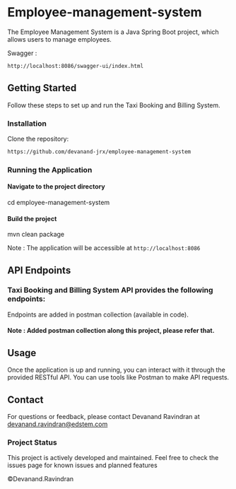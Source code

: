 # Employee-management-system
The Employee Management System is a Java Spring Boot project, which allows users to manage employees.

Swagger :
```bash
http://localhost:8086/swagger-ui/index.html
```


## Getting Started

Follow these steps to set up and run the Taxi Booking and Billing System.


### Installation

Clone the repository:
```bash
https://github.com/devanand-jrx/employee-management-system
```

### Running the Application

#### Navigate to the project directory
cd employee-management-system

#### Build the project
mvn clean package


Note : The application will be accessible at ```http://localhost:8086```

## API Endpoints
### Taxi Booking and Billing System API provides the following endpoints:

Endpoints are added in postman collection (available in code).

#### Note : Added postman collection along this project, please refer that.

## Usage

Once the application is up and running, you can interact with it through the provided RESTful API. You can use tools like Postman to make API requests.

## Contact

For questions or feedback, please contact Devanand Ravindran at devanand.ravindran@edstem.com

### Project Status
This project is actively developed and maintained. Feel free to check the issues page for known issues and planned features

©Devanand.Ravindran
